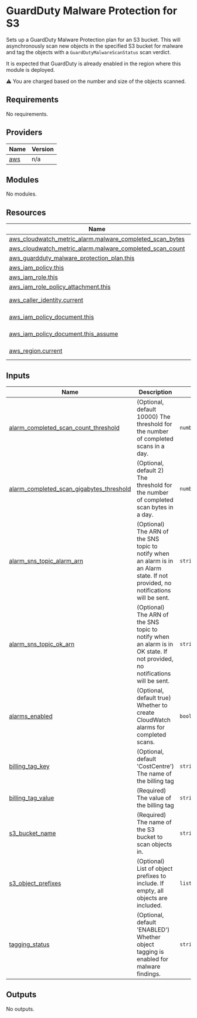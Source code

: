 # GuardDuty Malware Protection for S3

Sets up a GuardDuty Malware Protection plan for an S3 bucket.  This will asynchronously scan new objects in the specified S3 bucket for malware and tag the objects with a `GuardDutyMalwareScanStatus` scan verdict.

It is expected that GuardDuty is already enabled in the region where this module is deployed.

:warning: You are charged based on the number and size of the objects scanned.

## Requirements

No requirements.

## Providers

| Name | Version |
|------|---------|
| <a name="provider_aws"></a> [aws](#provider\_aws) | n/a |

## Modules

No modules.

## Resources

| Name | Type |
|------|------|
| [aws_cloudwatch_metric_alarm.malware_completed_scan_bytes](https://registry.terraform.io/providers/hashicorp/aws/latest/docs/resources/cloudwatch_metric_alarm) | resource |
| [aws_cloudwatch_metric_alarm.malware_completed_scan_count](https://registry.terraform.io/providers/hashicorp/aws/latest/docs/resources/cloudwatch_metric_alarm) | resource |
| [aws_guardduty_malware_protection_plan.this](https://registry.terraform.io/providers/hashicorp/aws/latest/docs/resources/guardduty_malware_protection_plan) | resource |
| [aws_iam_policy.this](https://registry.terraform.io/providers/hashicorp/aws/latest/docs/resources/iam_policy) | resource |
| [aws_iam_role.this](https://registry.terraform.io/providers/hashicorp/aws/latest/docs/resources/iam_role) | resource |
| [aws_iam_role_policy_attachment.this](https://registry.terraform.io/providers/hashicorp/aws/latest/docs/resources/iam_role_policy_attachment) | resource |
| [aws_caller_identity.current](https://registry.terraform.io/providers/hashicorp/aws/latest/docs/data-sources/caller_identity) | data source |
| [aws_iam_policy_document.this](https://registry.terraform.io/providers/hashicorp/aws/latest/docs/data-sources/iam_policy_document) | data source |
| [aws_iam_policy_document.this_assume](https://registry.terraform.io/providers/hashicorp/aws/latest/docs/data-sources/iam_policy_document) | data source |
| [aws_region.current](https://registry.terraform.io/providers/hashicorp/aws/latest/docs/data-sources/region) | data source |

## Inputs

| Name | Description | Type | Default | Required |
|------|-------------|------|---------|:--------:|
| <a name="input_alarm_completed_scan_count_threshold"></a> [alarm\_completed\_scan\_count\_threshold](#input\_alarm\_completed\_scan\_count\_threshold) | (Optional, default 10000) The threshold for the number of completed scans in a day. | `number` | `10000` | no |
| <a name="input_alarm_completed_scan_gigabytes_threshold"></a> [alarm\_completed\_scan\_gigabytes\_threshold](#input\_alarm\_completed\_scan\_gigabytes\_threshold) | (Optional, default 2) The threshold for the number of completed scan bytes in a day. | `number` | `2` | no |
| <a name="input_alarm_sns_topic_alarm_arn"></a> [alarm\_sns\_topic\_alarm\_arn](#input\_alarm\_sns\_topic\_alarm\_arn) | (Optional) The ARN of the SNS topic to notify when an alarm is in an Alarm state. If not provided, no notifications will be sent. | `string` | `null` | no |
| <a name="input_alarm_sns_topic_ok_arn"></a> [alarm\_sns\_topic\_ok\_arn](#input\_alarm\_sns\_topic\_ok\_arn) | (Optional) The ARN of the SNS topic to notify when an alarm is in OK state. If not provided, no notifications will be sent. | `string` | `null` | no |
| <a name="input_alarms_enabled"></a> [alarms\_enabled](#input\_alarms\_enabled) | (Optional, default true) Whether to create CloudWatch alarms for completed scans. | `bool` | `true` | no |
| <a name="input_billing_tag_key"></a> [billing\_tag\_key](#input\_billing\_tag\_key) | (Optional, default 'CostCentre') The name of the billing tag | `string` | `"CostCentre"` | no |
| <a name="input_billing_tag_value"></a> [billing\_tag\_value](#input\_billing\_tag\_value) | (Required) The value of the billing tag | `string` | n/a | yes |
| <a name="input_s3_bucket_name"></a> [s3\_bucket\_name](#input\_s3\_bucket\_name) | (Required) The name of the S3 bucket to scan objects in. | `string` | n/a | yes |
| <a name="input_s3_object_prefixes"></a> [s3\_object\_prefixes](#input\_s3\_object\_prefixes) | (Optional) List of object prefixes to include. If empty, all objects are included. | `list(string)` | `[]` | no |
| <a name="input_tagging_status"></a> [tagging\_status](#input\_tagging\_status) | (Optional, default 'ENABLED') Whether object tagging is enabled for malware findings. | `string` | `"ENABLED"` | no |

## Outputs

No outputs.
